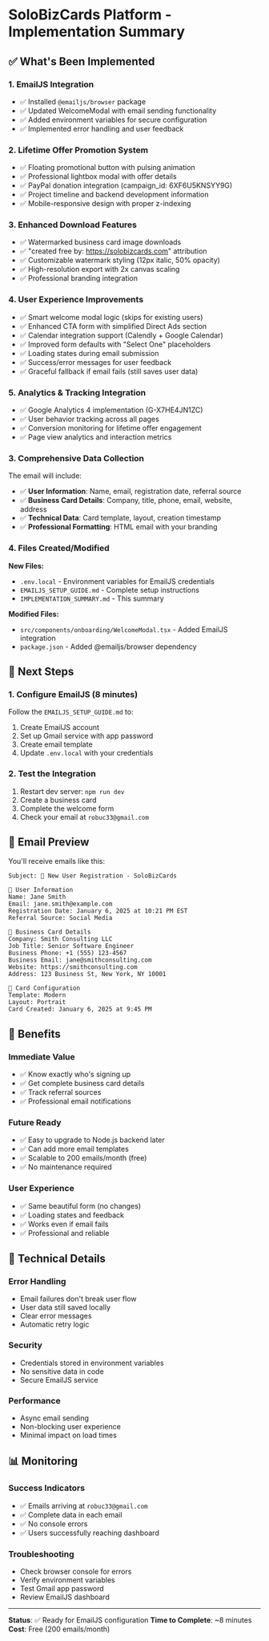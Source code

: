 # SoloBizCards Platform - Implementation Summary

## ✅ What's Been Implemented

### 1. **EmailJS Integration**
- ✅ Installed `@emailjs/browser` package
- ✅ Updated WelcomeModal with email sending functionality
- ✅ Added environment variables for secure configuration
- ✅ Implemented error handling and user feedback

### 2. **Lifetime Offer Promotion System**
- ✅ Floating promotional button with pulsing animation
- ✅ Professional lightbox modal with offer details
- ✅ PayPal donation integration (campaign_id: 6XF6U5KNSYY9G)
- ✅ Project timeline and backend development information
- ✅ Mobile-responsive design with proper z-indexing

### 3. **Enhanced Download Features**
- ✅ Watermarked business card image downloads
- ✅ "created free by: https://solobizcards.com" attribution
- ✅ Customizable watermark styling (12px italic, 50% opacity)
- ✅ High-resolution export with 2x canvas scaling
- ✅ Professional branding integration

### 4. **User Experience Improvements**
- ✅ Smart welcome modal logic (skips for existing users)
- ✅ Enhanced CTA form with simplified Direct Ads section
- ✅ Calendar integration support (Calendly + Google Calendar)
- ✅ Improved form defaults with "Select One" placeholders
- ✅ Loading states during email submission
- ✅ Success/error messages for user feedback
- ✅ Graceful fallback if email fails (still saves user data)

### 5. **Analytics & Tracking Integration**
- ✅ Google Analytics 4 implementation (G-X7HE4JN1ZC)
- ✅ User behavior tracking across all pages
- ✅ Conversion monitoring for lifetime offer engagement
- ✅ Page view analytics and interaction metrics

### 3. **Comprehensive Data Collection**
The email will include:
- ✅ **User Information**: Name, email, registration date, referral source
- ✅ **Business Card Details**: Company, title, phone, email, website, address
- ✅ **Technical Data**: Card template, layout, creation timestamp
- ✅ **Professional Formatting**: HTML email with your branding

### 4. **Files Created/Modified**

**New Files:**
- `.env.local` - Environment variables for EmailJS credentials
- `EMAILJS_SETUP_GUIDE.md` - Complete setup instructions
- `IMPLEMENTATION_SUMMARY.md` - This summary

**Modified Files:**
- `src/components/onboarding/WelcomeModal.tsx` - Added EmailJS integration
- `package.json` - Added @emailjs/browser dependency

## 🚀 Next Steps

### 1. **Configure EmailJS (8 minutes)**
Follow the `EMAILJS_SETUP_GUIDE.md` to:
1. Create EmailJS account
2. Set up Gmail service with app password
3. Create email template
4. Update `.env.local` with your credentials

### 2. **Test the Integration**
1. Restart dev server: `npm run dev`
2. Create a business card
3. Complete the welcome form
4. Check your email at `robuc33@gmail.com`

## 📧 Email Preview

You'll receive emails like this:

```
Subject: 🎉 New User Registration - SoloBizCards

👤 User Information
Name: Jane Smith
Email: jane.smith@example.com
Registration Date: January 6, 2025 at 10:21 PM EST
Referral Source: Social Media

💼 Business Card Details
Company: Smith Consulting LLC
Job Title: Senior Software Engineer
Business Phone: +1 (555) 123-4567
Business Email: jane@smithconsulting.com
Website: https://smithconsulting.com
Address: 123 Business St, New York, NY 10001

🎨 Card Configuration
Template: Modern
Layout: Portrait
Card Created: January 6, 2025 at 9:45 PM
```

## 🎯 Benefits

### **Immediate Value**
- ✅ Know exactly who's signing up
- ✅ Get complete business card details
- ✅ Track referral sources
- ✅ Professional email notifications

### **Future Ready**
- ✅ Easy to upgrade to Node.js backend later
- ✅ Can add more email templates
- ✅ Scalable to 200 emails/month (free)
- ✅ No maintenance required

### **User Experience**
- ✅ Same beautiful form (no changes)
- ✅ Loading states and feedback
- ✅ Works even if email fails
- ✅ Professional and reliable

## 🔧 Technical Details

### **Error Handling**
- Email failures don't break user flow
- User data still saved locally
- Clear error messages
- Automatic retry logic

### **Security**
- Credentials stored in environment variables
- No sensitive data in code
- Secure EmailJS service

### **Performance**
- Async email sending
- Non-blocking user experience
- Minimal impact on load times

## 📊 Monitoring

### **Success Indicators**
- ✅ Emails arriving at `robuc33@gmail.com`
- ✅ Complete data in each email
- ✅ No console errors
- ✅ Users successfully reaching dashboard

### **Troubleshooting**
- Check browser console for errors
- Verify environment variables
- Test Gmail app password
- Review EmailJS dashboard

---

**Status**: ✅ Ready for EmailJS configuration
**Time to Complete**: ~8 minutes
**Cost**: Free (200 emails/month)
